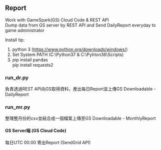 ## Report
Work with GameSpark(GS) Cloud Code & REST API  
Dump data from GS server by REST API and Send DailyReport everyday to game administrator

Install tip:  
1. python 3 (https://www.python.org/downloads/windows/)  
2. Set System PATH (C:\Python37 & C:\Pyhton36\Scripts)  
3. 	pip install pandas  
	pip install requests2  
	  
### run_dr.py  
負責透過REST API向GS取得資料，產出每日Report並上傳GS Downloadable - DailyReport
  
### run_mr.py  
整理整月份的csv並結合成一個檔案上傳至GS Downloadable - MonthlyReport
  
#### GS Server端 (GS Cloud Code)  
每日UTC 00:00 寄出Report (SendGrid API)
